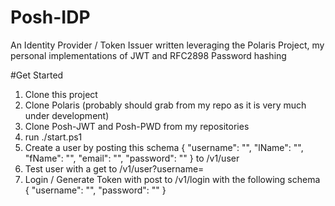 # Posh-IDP
An Identity Provider / Token Issuer written leveraging the Polaris Project, my personal implementations of JWT and RFC2898 Password hashing

#Get Started
1. Clone this project
2. Clone Polaris (probably should grab from my repo as it is very much under development)
3. Clone Posh-JWT and Posh-PWD from my repositories
4. run ./start.ps1
5. Create a user by posting this schema 
  {
    "username": "",
    "lName": "",
    "fName": "",
    "email": "",
    "password": ""
  }
  to /v1/user
6. Test user with a get to /v1/user?username=<username>
7. Login / Generate Token with post to /v1/login with the following schema
  {
    "username": "",
    "password": ""
  }
